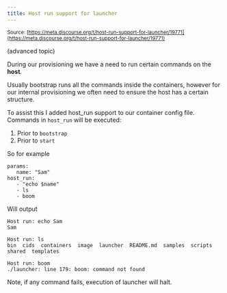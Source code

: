```yaml
---
title: Host run support for launcher
---
```


<small class="documentation-source">Source: [https://meta.discourse.org/t/host-run-support-for-launcher/19771](https://meta.discourse.org/t/host-run-support-for-launcher/19771)</small>

(advanced topic)

During our provisioning we have a need to run certain commands on the **host**. 

Usually bootstrap runs all the commands inside the containers, however for our internal provisioning we often need to ensure the host has a certain structure. 

To assist this I added host_run support to our container config file. Commands in `host_run` will be executed:

1. Prior to `bootstrap`
2. Prior to `start`

So for example 

```
params:
   name: "Sam"
host_run:
   - "echo $name"
   - ls
   - boom
```

Will output 


    Host run: echo Sam
    Sam
    
    Host run: ls
    bin  cids  containers  image  launcher	README.md  samples  scripts  shared  templates
    
    Host run: boom
    ./launcher: line 179: boom: command not found

Note, if any command fails, execution of launcher will halt.
